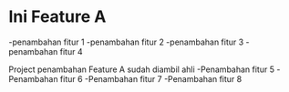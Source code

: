 # Ini Feature A
-penambahan fitur 1
-penambahan fitur 2
-penambahan fitur 3
-penambahan fitur 4

Project penambahan Feature A sudah diambil ahli 
-Penambahan fitur 5
-Penambahan fitur 6
-Penambahan fitur 7
-Penambahan fitur 8

